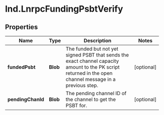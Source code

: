 # lnd.LnrpcFundingPsbtVerify

## Properties

Name | Type | Description | Notes
------------ | ------------- | ------------- | -------------
**fundedPsbt** | **Blob** | The funded but not yet signed PSBT that sends the exact channel capacity amount to the PK script returned in the open channel message in a previous step. | [optional] 
**pendingChanId** | **Blob** | The pending channel ID of the channel to get the PSBT for. | [optional] 


